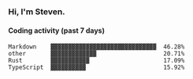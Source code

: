 ### Hi, I'm Steven.

#### Coding activity (past 7 days)
```
Markdown    ▓▓▓▓▓▓▓▓▓▓▓▓▓▓▓▓▓▓▓▓▓▓▓▓▓▓▓▓▓▓  46.28%
other       ▓▓▓▓▓▓▓▓▓▓▓▓▓                   20.71%
Rust        ▓▓▓▓▓▓▓▓▓▓▓                     17.09%
TypeScript  ▓▓▓▓▓▓▓▓▓▓                      15.92%
```
